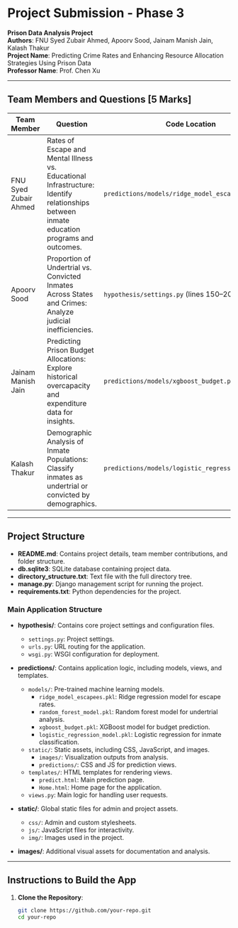 # Project Submission - Phase 3

**Prison Data Analysis Project**  
**Authors**: FNU Syed Zubair Ahmed, Apoorv Sood, Jainam Manish Jain, Kalash Thakur  
**Project Name**: Predicting Crime Rates and Enhancing Resource Allocation Strategies Using Prison Data  
**Professor Name**: Prof. Chen Xu  

---

## Team Members and Questions [5 Marks]

| Team Member       | Question                                                                                                     | Code Location                       | Analysis Location                    |
|-------------------|-------------------------------------------------------------------------------------------------------------|-------------------------------------|--------------------------------------|
| FNU Syed Zubair Ahmed | Rates of Escape and Mental Illness vs. Educational Infrastructure: Identify relationships between inmate education programs and outcomes. | `predictions/models/ridge_model_escapees.pkl` | `predictions/views.py` (lines 50–100) |
| Apoorv Sood       | Proportion of Undertrial vs. Convicted Inmates Across States and Crimes: Analyze judicial inefficiencies.    | `hypothesis/settings.py` (lines 150–200) | `predictions/models/random_forest_model.pkl` |
| Jainam Manish Jain | Predicting Prison Budget Allocations: Explore historical overcapacity and expenditure data for insights.    | `predictions/models/xgboost_budget.pkl` | `hypothesis/settings.py` (lines 250–300) |
| Kalash Thakur     | Demographic Analysis of Inmate Populations: Classify inmates as undertrial or convicted by demographics.     | `predictions/models/logistic_regression_model.pkl` | `predictions/templates/predict.html` |

---

## Project Structure

- **README.md**: Contains project details, team member contributions, and folder structure.
- **db.sqlite3**: SQLite database containing project data.
- **directory_structure.txt**: Text file with the full directory tree.
- **manage.py**: Django management script for running the project.
- **requirements.txt**: Python dependencies for the project.

### Main Application Structure
- **hypothesis/**: Contains core project settings and configuration files.
  - `settings.py`: Project settings.
  - `urls.py`: URL routing for the application.
  - `wsgi.py`: WSGI configuration for deployment.

- **predictions/**: Contains application logic, including models, views, and templates.
  - `models/`: Pre-trained machine learning models.
    - `ridge_model_escapees.pkl`: Ridge regression model for escape rates.
    - `random_forest_model.pkl`: Random forest model for undertrial analysis.
    - `xgboost_budget.pkl`: XGBoost model for budget prediction.
    - `logistic_regression_model.pkl`: Logistic regression for inmate classification.
  - `static/`: Static assets, including CSS, JavaScript, and images.
    - `images/`: Visualization outputs from analysis.
    - `predictions/`: CSS and JS for prediction views.
  - `templates/`: HTML templates for rendering views.
    - `predict.html`: Main prediction page.
    - `Home.html`: Home page for the application.
  - `views.py`: Main logic for handling user requests.

- **static/**: Global static files for admin and project assets.
  - `css/`: Admin and custom stylesheets.
  - `js/`: JavaScript files for interactivity.
  - `img/`: Images used in the project.

- **images/**: Additional visual assets for documentation and analysis.

---

## Instructions to Build the App

1. **Clone the Repository**:
   ```bash
   git clone https://github.com/your-repo.git
   cd your-repo

